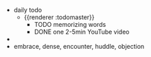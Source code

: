 - daily todo
	- {{renderer :todomaster}}
		- TODO memorizing words
		- DONE one 2-5min YouTube video
-
- embrace, dense, encounter, huddle, objection